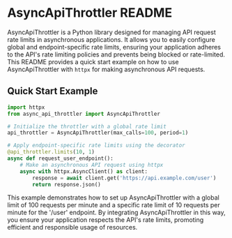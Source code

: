 
# AsyncApiThrottler README

AsyncApiThrottler is a Python library designed for managing API request rate limits in asynchronous applications. It allows you to easily configure global and endpoint-specific rate limits, ensuring your application adheres to the API's rate limiting policies and prevents being blocked or rate-limited. This README provides a quick start example on how to use AsyncApiThrottler with `httpx` for making asynchronous API requests.

## Quick Start Example

```python
import httpx
from async_api_throttler import AsyncApiThrottler

# Initialize the throttler with a global rate limit
api_throttler = AsyncApiThrottler(max_calls=100, period=1)

# Apply endpoint-specific rate limits using the decorator
@api_throttler.limits(10, 1)
async def request_user_endpoint():
    # Make an asynchronous API request using httpx
    async with httpx.AsyncClient() as client:
        response = await client.get('https://api.example.com/user')
        return response.json()
```

This example demonstrates how to set up AsyncApiThrottler with a global limit of 100 requests per minute and a specific rate limit of 10 requests per minute for the '/user' endpoint. By integrating AsyncApiThrottler in this way, you ensure your application respects the API's rate limits, promoting efficient and responsible usage of resources.
